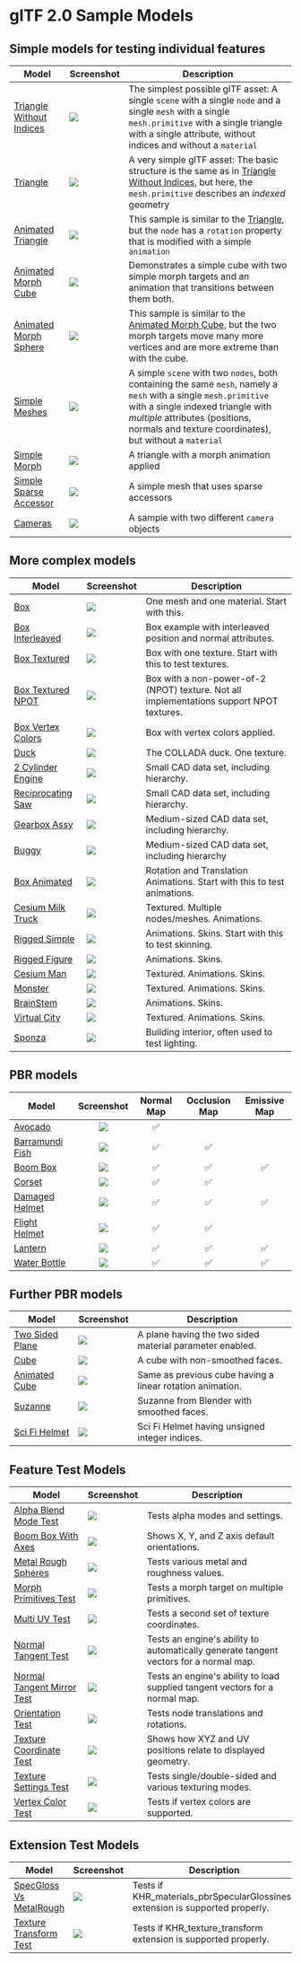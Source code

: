 # glTF 2.0 Sample Models

## Simple models for testing individual features

| Model                                                  | Screenshot                                                      | Description |
|--------------------------------------------------------|-----------------------------------------------------------------|-------------|
| [Triangle Without Indices](TriangleWithoutIndices)     | ![](TriangleWithoutIndices/screenshot/screenshot.png)           | The simplest possible glTF asset: A single `scene` with a single `node` and a single `mesh` with a single `mesh.primitive` with a single triangle with a single attribute, without indices and without a `material` |
| [Triangle](Triangle)                                   | ![](Triangle/screenshot/screenshot.png)                         | A very simple glTF asset: The basic structure is the same as in [Triangle Without Indices](TriangleWithoutIndices), but here, the `mesh.primitive` describes an *indexed* geometry
| [Animated Triangle](AnimatedTriangle)                  | ![](AnimatedTriangle/screenshot/screenshot.gif)                 | This sample is similar to the [Triangle](Triangle), but the `node` has a `rotation` property that is modified with a simple `animation` |
| [Animated Morph Cube](AnimatedMorphCube)               | ![](AnimatedMorphCube/screenshot/screenshot.gif)                | Demonstrates a simple cube with two simple morph targets and an animation that transitions between them both. |
| [Animated Morph Sphere](AnimatedMorphSphere)           | ![](AnimatedMorphSphere/screenshot/screenshot.gif)              | This sample is similar to the [Animated Morph Cube](AnimatedMorphCube), but the two morph targets move many more vertices and are more extreme than with the cube. |
| [Simple Meshes](SimpleMeshes)                          | ![](SimpleMeshes/screenshot/screenshot.png)                     | A simple `scene` with two `nodes`, both containing the same `mesh`, namely a `mesh` with a single `mesh.primitive` with a single indexed triangle with *multiple* attributes (positions, normals and texture coordinates), but without a `material` |
| [Simple Morph](SimpleMorph)                            | ![](SimpleMorph/screenshot/screenshot.png)                      | A triangle with a morph animation applied |
| [Simple Sparse Accessor](SimpleSparseAccessor)         | ![](SimpleSparseAccessor/screenshot/screenshot.png)             | A simple mesh that uses sparse accessors |
| [Cameras](Cameras)                                     | ![](Cameras/screenshot/screenshot.png)                          | A sample with two different `camera` objects |

## More complex models

| Model                                         | Screenshot                                       | Description |
|-----------------------------------------------|--------------------------------------------------|-------------|
| [Box](Box)                                    | ![](Box/screenshot/screenshot.png)               | One mesh and one material. Start with this. |
| [Box Interleaved](BoxInterleaved)             | ![](BoxInterleaved/screenshot/screenshot.png)    | Box example with interleaved position and normal attributes. |
| [Box Textured](BoxTextured)                   | ![](BoxTextured/screenshot/screenshot.png)       | Box with one texture. Start with this to test textures. |
| [Box Textured NPOT](BoxTexturedNonPowerOfTwo) | ![](BoxTexturedNonPowerOfTwo/screenshot/screenshot.png) | Box with a non-power-of-2 (NPOT) texture.  Not all implementations support NPOT textures. |
| [Box Vertex Colors](BoxVertexColors)          | ![](BoxVertexColors/screenshot/screenshot.png)   | Box with vertex colors applied. |
| [Duck](Duck)                                  | ![](Duck/screenshot/screenshot.png)              | The COLLADA duck. One texture. |
| [2 Cylinder Engine](2CylinderEngine)          | ![](2CylinderEngine/screenshot/screenshot.png)   | Small CAD data set, including hierarchy. |
| [Reciprocating Saw](ReciprocatingSaw)         | ![](ReciprocatingSaw/screenshot/screenshot.png)  | Small CAD data set, including hierarchy. |
| [Gearbox Assy](GearboxAssy)                   | ![](GearboxAssy/screenshot/screenshot.png)       | Medium-sized CAD data set, including hierarchy. |
| [Buggy](Buggy)                                | ![](Buggy/screenshot/screenshot.png)             | Medium-sized CAD data set, including hierarchy |
| [Box Animated](BoxAnimated)                   | ![](BoxAnimated/screenshot/screenshot.gif)       | Rotation and Translation Animations. Start with this to test animations. |
| [Cesium Milk Truck](CesiumMilkTruck)          | ![](CesiumMilkTruck/screenshot/screenshot.gif)   | Textured. Multiple nodes/meshes. Animations. |
| [Rigged Simple](RiggedSimple)                 | ![](RiggedSimple/screenshot/screenshot.gif)      | Animations. Skins. Start with this to test skinning. |
| [Rigged Figure](RiggedFigure)                 | ![](RiggedFigure/screenshot/screenshot.gif)      | Animations. Skins. |
| [Cesium Man](CesiumMan)                       | ![](CesiumMan/screenshot/screenshot.gif)         | Textured. Animations. Skins. |
| [Monster](Monster)                            | ![](Monster/screenshot/screenshot.gif)           | Textured. Animations. Skins. |
| [BrainStem](BrainStem)                        | ![](BrainStem/screenshot/screenshot.gif)         | Animations. Skins. |
| [Virtual City](VC)                            | ![](VC/screenshot/screenshot.gif)                | Textured. Animations. Skins. |
| [Sponza](Sponza)                              | ![](Sponza/screenshot/screenshot.jpg)            | Building interior, often used to test lighting. |

## PBR models

| Model                                         | Screenshot                                       | Normal Map         | Occlusion Map      | Emissive Map       |
|-----------------------------------------------|:------------------------------------------------:|:------------------:|:------------------:|:------------------:|
| [Avocado](Avocado)                            | ![](Avocado/screenshot/screenshot.jpg)           | :white_check_mark: |                    |                    |
| [Barramundi Fish](BarramundiFish)             | ![](BarramundiFish/screenshot/screenshot.jpg)    | :white_check_mark: | :white_check_mark: |                    |
| [Boom Box](BoomBox)                           | ![](BoomBox/screenshot/screenshot.jpg)           | :white_check_mark: | :white_check_mark: | :white_check_mark: |
| [Corset](Corset)                              | ![](Corset/screenshot/screenshot.jpg)            | :white_check_mark: | :white_check_mark: |                    |
| [Damaged Helmet](DamagedHelmet)               | ![](DamagedHelmet/screenshot/screenshot.png)     | :white_check_mark: | :white_check_mark: | :white_check_mark: |
| [Flight Helmet](FlightHelmet)                 | ![](FlightHelmet/screenshot/screenshot.jpg)      | :white_check_mark: | :white_check_mark: |                    |
| [Lantern](Lantern)                            | ![](Lantern/screenshot/screenshot.jpg)           | :white_check_mark: | :white_check_mark: | :white_check_mark: |
| [Water Bottle](WaterBottle)                   | ![](WaterBottle/screenshot/screenshot.jpg)       | :white_check_mark: | :white_check_mark: | :white_check_mark: |

## Further PBR models

| Model                                                  | Screenshot                                                      | Description |
|--------------------------------------------------------|-----------------------------------------------------------------|-------------|
| [Two Sided Plane](TwoSidedPlane)                       | ![](TwoSidedPlane/screenshot/screenshot.jpg)                    | A plane having the two sided material parameter enabled.       |
| [Cube](Cube)                                           | ![](Cube/screenshot/screenshot.jpg)                             | A cube with non-smoothed faces.                                |
| [Animated Cube](AnimatedCube)                          | ![](AnimatedCube/screenshot/screenshot.gif)                     | Same as previous cube having a linear rotation animation.      |
| [Suzanne](Suzanne)                                     | ![](Suzanne/screenshot/screenshot.jpg)                          | Suzanne from Blender with smoothed faces.                      |
| [Sci Fi Helmet](SciFiHelmet)                           | ![](SciFiHelmet/screenshot/screenshot.jpg)                      | Sci Fi Helmet having unsigned integer indices.                 |

## Feature Test Models

| Model                                                 | Screenshot                                                    | Description |
|-------------------------------------------------------|---------------------------------------------------------------|-------------|
| [Alpha Blend Mode Test](AlphaBlendModeTest)           | ![](AlphaBlendModeTest/screenshot/screenshot.png)             | Tests alpha modes and settings. |
| [Boom Box With Axes](BoomBoxWithAxes)                 | ![](BoomBoxWithAxes/screenshot/screenshot.jpg)                | Shows X, Y, and Z axis default orientations. |
| [Metal Rough Spheres](MetalRoughSpheres)              | ![](MetalRoughSpheres/screenshot/screenshot.png)              | Tests various metal and roughness values. |
| [Morph Primitives Test](MorphPrimitivesTest)          | ![](MorphPrimitivesTest/screenshot/screenshot.jpg)            | Tests a morph target on multiple primitives. |
| [Multi UV Test](MultiUVTest)                          | ![](MultiUVTest/screenshot/screenshot.jpg)                    | Tests a second set of texture coordinates. |
| [Normal Tangent Test](NormalTangentTest)              | ![](NormalTangentTest/screenshot/screenshot.png)              | Tests an engine's ability to automatically generate tangent vectors for a normal map. |
| [Normal Tangent Mirror Test](NormalTangentMirrorTest) | ![](NormalTangentMirrorTest/screenshot/screenshot.png)        | Tests an engine's ability to load supplied tangent vectors for a normal map. |
| [Orientation Test](OrientationTest)                   | ![](OrientationTest/screenshot/screenshot.png)                | Tests node translations and rotations. |
| [Texture Coordinate Test](TextureCoordinateTest)      | ![](TextureCoordinateTest/screenshot/screenshot.png)          | Shows how XYZ and UV positions relate to displayed geometry. |
| [Texture Settings Test](TextureSettingsTest)          | ![](TextureSettingsTest/screenshot/screenshot.png)            | Tests single/double-sided and various texturing modes. |
| [Vertex Color Test](VertexColorTest)                  | ![](VertexColorTest/screenshot/screenshot.png)                | Tests if vertex colors are supported. |

## Extension Test Models

| Model                                                 | Screenshot                                                    | Description |
|-------------------------------------------------------|---------------------------------------------------------------|-------------|
| [SpecGloss Vs MetalRough](SpecGlossVsMetalRough)      | ![](SpecGlossVsMetalRough/screenshot/screenshot.jpg)          | Tests if KHR_materials_pbrSpecularGlossiness extension is supported properly. |
| [Texture Transform Test](TextureTransformTest)        | ![](TextureTransformTest/screenshot/screenshot.jpg)           | Tests if KHR_texture_transform extension is supported properly. |
